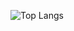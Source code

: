 ![Top Langs](https://github-readme-stats.vercel.app/api/top-langs/?username=questionreality&theme=synthwave)

